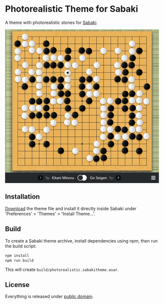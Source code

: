 # Photorealistic Theme for Sabaki

A theme with photorealistic stones for [Sabaki](http://sabaki.yichuanshen.de/).

![Screenshot](screenshot.png)

## Installation

[Download](https://github.com/SabakiHQ/theme-photorealistic/releases) the theme file and install it directly inside Sabaki under 'Preferences' > 'Themes' > 'Install Theme...'.

## Build

To create a Sabaki theme archive, install dependencies using npm, then run the build script:

~~~
npm install
npm run build
~~~

This will create `build/photorealistic.sabakitheme.asar`.

## License

Everything is released under [public domain](http://creativecommons.org/publicdomain/zero/1.0/).

